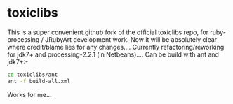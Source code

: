 # toxiclibs
This is a super convenient github fork of the official toxiclibs repo, for ruby-processing / JRubyArt development work.  Now it will be absolutely clear where credit/blame lies for any changes....
Currently refactoring/reworking for jdk7+ and processing-2.2.1 (in Netbeans)....
Can be build with ant and jdk7+:-
```bash
cd toxiclibs/ant
ant -f build-all.xml
```
Works for me...

